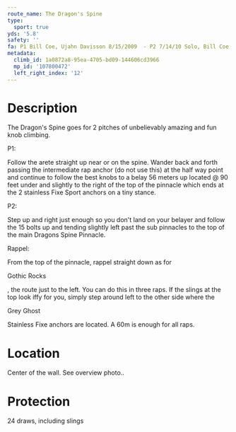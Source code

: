```yaml
---
route_name: The Dragon's Spine
type:
  sport: true
yds: '5.8'
safety: ''
fa: P1 Bill Coe, Ujahn Davisson 8/15/2009  - P2 7/14/10 Solo, Bill Coe
metadata:
  climb_id: 1a0872a8-95ea-4705-bd09-144606cd3966
  mp_id: '107800472'
  left_right_index: '12'
---
```

# Description
The Dragon's Spine goes for 2 pitches of unbelievably amazing and fun knob climbing.

P1:

Follow the arete straight up near or on the spine. Wander back and forth passing the intermediate rap anchor (do not use this) at the half way point and continue to follow the best knobs to a belay 56 meters up located @ 90 feet under and slightly to the right of the top of the pinnacle which ends at the 2 stainless Fixe Sport anchors on a tiny stance.

P2:

Step up and right just enough so you don't land on your belayer and follow the 15 bolts up and tending slightly left past the sub pinnacles to the top of the main Dragons Spine Pinnacle.

Rappel:

From the top of the pinnacle, rappel straight down as for

Gothic Rocks

, the route just to the left. You can do this in three raps. If the slings at the top look iffy for you, simply step around left to the other side where the

Grey Ghost

Stainless Fixe anchors are located. A 60m is enough for all raps.

# Location
Center of the wall. See overview photo..

# Protection
24 draws, including slings

